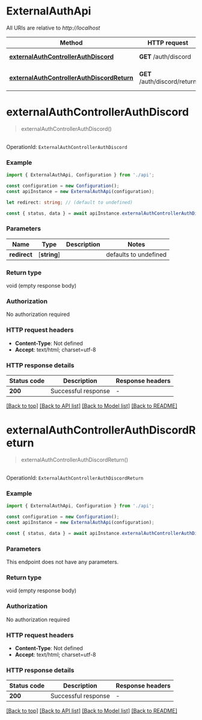# ExternalAuthApi

All URIs are relative to _http://localhost_

| Method                                                                                  | HTTP request                 | Description         |
| --------------------------------------------------------------------------------------- | ---------------------------- | ------------------- |
| [**externalAuthControllerAuthDiscord**](#externalauthcontrollerauthdiscord)             | **GET** /auth/discord        | Auth discord        |
| [**externalAuthControllerAuthDiscordReturn**](#externalauthcontrollerauthdiscordreturn) | **GET** /auth/discord/return | Auth discord return |

# **externalAuthControllerAuthDiscord**

> externalAuthControllerAuthDiscord()

<br> OperationId: `ExternalAuthControllerAuthDiscord`

### Example

```typescript
import { ExternalAuthApi, Configuration } from './api';

const configuration = new Configuration();
const apiInstance = new ExternalAuthApi(configuration);

let redirect: string; // (default to undefined)

const { status, data } = await apiInstance.externalAuthControllerAuthDiscord(redirect);
```

### Parameters

| Name         | Type         | Description | Notes                 |
| ------------ | ------------ | ----------- | --------------------- |
| **redirect** | [**string**] |             | defaults to undefined |

### Return type

void (empty response body)

### Authorization

No authorization required

### HTTP request headers

- **Content-Type**: Not defined
- **Accept**: text/html; charset=utf-8

### HTTP response details

| Status code | Description         | Response headers |
| ----------- | ------------------- | ---------------- |
| **200**     | Successful response | -                |

[[Back to top]](#) [[Back to API list]](../README.md#documentation-for-api-endpoints) [[Back to Model list]](../README.md#documentation-for-models) [[Back to README]](../README.md)

# **externalAuthControllerAuthDiscordReturn**

> externalAuthControllerAuthDiscordReturn()

<br> OperationId: `ExternalAuthControllerAuthDiscordReturn`

### Example

```typescript
import { ExternalAuthApi, Configuration } from './api';

const configuration = new Configuration();
const apiInstance = new ExternalAuthApi(configuration);

const { status, data } = await apiInstance.externalAuthControllerAuthDiscordReturn();
```

### Parameters

This endpoint does not have any parameters.

### Return type

void (empty response body)

### Authorization

No authorization required

### HTTP request headers

- **Content-Type**: Not defined
- **Accept**: text/html; charset=utf-8

### HTTP response details

| Status code | Description         | Response headers |
| ----------- | ------------------- | ---------------- |
| **200**     | Successful response | -                |

[[Back to top]](#) [[Back to API list]](../README.md#documentation-for-api-endpoints) [[Back to Model list]](../README.md#documentation-for-models) [[Back to README]](../README.md)
